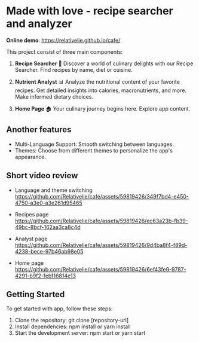 # Made with love - recipe searcher and analyzer 

**Online demo**: https://relativelie.github.io/cafe/

This project consist of three main components:

1. **Recipe Searcher** 🍳
Discover a world of culinary delights with our Recipe Searcher.
Find recipes by name, diet or cuisine.

2. **Nutrient Analyst** 📊
Analyze the nutritional content of your favorite recipes.
Get detailed insights into calories, macronutrients, and more.
Make informed dietary choices.

3. **Home Page** 🏠
Your culinary journey begins here.
Explore app content.


## Another features
* Multi-Language Support: Smooth switching between languages.
* Themes: Choose from different themes to personalize the app's appearance.

## Short video review
* Language and theme switching
https://github.com/Relativelie/cafe/assets/59819426/349f7bd4-e450-4750-a3e0-a3e261d95465

* Recipes page
https://github.com/Relativelie/cafe/assets/59819426/ec63a23b-fb39-49bc-8bcf-162aa3ca8c4d

* Analyst page
https://github.com/Relativelie/cafe/assets/59819426/9d4ba8f4-f89d-4238-bece-97b46ab98e05

* Home page
https://github.com/Relativelie/cafe/assets/59819426/6ef43fe9-9787-4291-b9f2-febf16814e13


## Getting Started

To get started with app, follow these steps:

1. Clone the repository: git clone [repository-url]
2. Install dependencies: npm install or yarn install
3. Start the development server: npm start or yarn start
